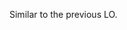<panel type="warning" header="`W3.5a` Can explain the need for avoiding error-prone shortcuts :star::star:" expanded no-close>
  <include src="../../book/codeQuality/avoidShortcuts/introduction/embed-inOtherContext.md" boilerplate />
</panel>

<!-- ==================================================================================================== -->

<panel type="warning" header="`W3.5b` Can follow basic guidelines for avoiding unsafe shortcuts :star::star:" expanded no-close>
  <include src="../../book/codeQuality/avoidShortcuts/basic/embed-inOtherContext.md" boilerplate />
  <panel header="{{glyphicon_folder_close}} Evidence" expanded>

<include src="outcome-readability.md#common-evidence" />

  </panel>
</panel>

<!-- ==================================================================================================== -->

<panel type="info" header="`W3.5c` Can follow intermediate guidelines for avoiding unsafe shortcuts :star::star::star:" expanded no-close>
  <include src="../../book/codeQuality/avoidShortcuts/intermediate/embed-inOtherContext.md" boilerplate />
  <panel header="{{glyphicon_folder_close}} Evidence" expanded>

Similar to the previous LO.

  </panel>
</panel>
